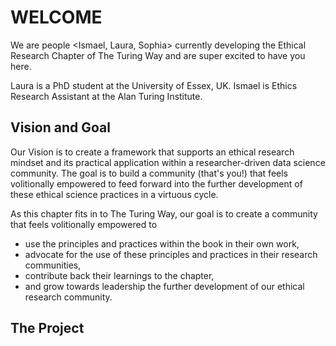 # WELCOME 

We are people <Ismael, Laura, Sophia> currently developing the Ethical Research Chapter of The Turing Way and are super excited to have you here. 

Laura is a PhD student at the University of Essex, UK. 
Ismael is Ethics Research Assistant at the Alan Turing Institute.

## Vision and Goal 
Our Vision is to create a framework that supports an ethical research mindset and its practical application within a researcher-driven data science community. 
The goal is to build a community (that's you!) that feels volitionally empowered to feed forward into the further development of these ethical science practices in a virtuous cycle. 

As this chapter fits in to The Turing Way, our goal is to create a community that feels volitionally empowered to 
- use the principles and practices within the book in their own work,
- advocate for the use of these principles and practices in their research communities,
- contribute back their learnings to the chapter, 
- and grow towards leadership the further development of our ethical research community.

## The Project 


